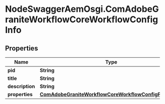 # NodeSwaggerAemOsgi.ComAdobeGraniteWorkflowCoreWorkflowConfigInfo

## Properties
Name | Type | Description | Notes
------------ | ------------- | ------------- | -------------
**pid** | **String** |  | [optional] 
**title** | **String** |  | [optional] 
**description** | **String** |  | [optional] 
**properties** | [**ComAdobeGraniteWorkflowCoreWorkflowConfigProperties**](ComAdobeGraniteWorkflowCoreWorkflowConfigProperties.md) |  | [optional] 


